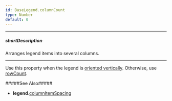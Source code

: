 ```yaml
---
id: BaseLegend.columnCount
type: Number
default: 0
---
```

---
##### shortDescription
Arranges legend items into several columns.

---
Use this property when the legend is [oriented vertically](/api-reference/10%20UI%20Components/BaseLegend/orientation.md '{basewidgetpath}/Configuration/legend/#orientation'). Otherwise, use [rowCount](/api-reference/10%20UI%20Components/BaseLegend/rowCount.md '{basewidgetpath}/Configuration/legend/#rowCount').

#####See Also#####
- **legend**.[columnItemSpacing](/api-reference/10%20UI%20Components/BaseLegend/columnItemSpacing.md '{basewidgetpath}/Configuration/legend/#columnItemSpacing')